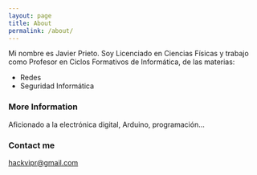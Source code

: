 ```yaml
---
layout: page
title: About
permalink: /about/
---
```


Mi nombre es Javier Prieto. Soy Licenciado en Ciencias Físicas y trabajo como Profesor en Ciclos Formativos de Informática, de las materias:

* Redes
* Seguridad Informática

### More Information

Aficionado a la electrónica digital, Arduino, programación...

### Contact me

[hackvipr@gmail.com](mailto:hackvipr@gmail.com)
